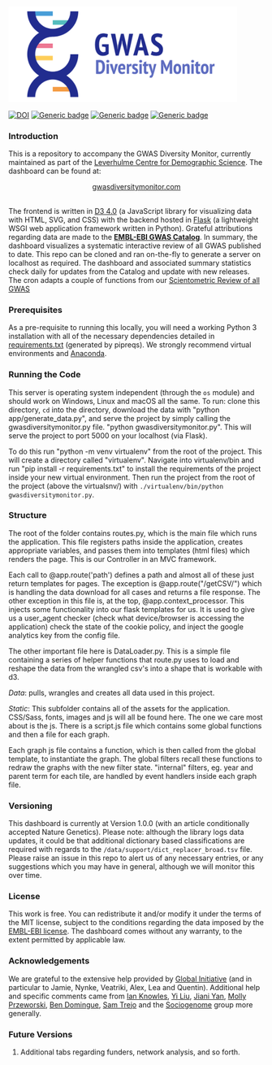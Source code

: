 <p align="left">
  <img src="https://github.com/OxfordDemSci/gwasdiversitymonitor/blob/master/app/static/images/logo_white_rect.png" width="450"/>
</p>

[![DOI](https://zenodo.org/badge/220447592.svg)](https://zenodo.org/badge/latestdoi/220447592) [![Generic badge](https://img.shields.io/badge/Python-3.6-<red>.svg)](https://shields.io/)  [![Generic badge](https://img.shields.io/badge/License-MIT-green.svg)](https://shields.io/)  [![Generic badge](https://img.shields.io/badge/Maintained-Yes-red.svg)](https://shields.io/)

### Introduction

This is a repository to accompany the GWAS Diversity Monitor, currently maintained as part of the [Leverhulme Centre for Demographic Science](http://www.demographicscience.ox.ac.uk/). The dashboard can be found at:

<div align="center"> <a href="http://www.gwasdiversitymonitor.com">gwasdiversitymonitor.com</a></div>
<br/>

The frontend is written in [D3 4.0](https://devdocs.io/d3~4/) (a JavaScript library for visualizing data with HTML, SVG, and CSS) with the backend hosted in [Flask](https://github.com/pallets/flask) (a lightweight WSGI web application framework written in Python). Grateful attributions regarding data are made to the [**EMBL-EBI GWAS Catalog**](https://www.ebi.ac.uk/gwas/). In summary, the dashboard visualizes a systematic interactive review of all GWAS published to date. This repo can be cloned and ran on-the-fly to generate a server on localhost as required. The dashboard and associated summary statistics check daily for updates from the Catalog and update with new releases. The cron adapts a couple of functions from our [Scientometric Review of all GWAS](https://www.nature.com/articles/s42003-018-0261-x)

### Prerequisites

As a pre-requisite to running this locally, you will need a working Python 3 installation with all of the necessary dependencies detailed in [requirements.txt](https://github.com/crahal/GWASDiversityMonitor/blob/master/requirements.txt) (generated by pipreqs). We strongly recommend virtual environments and [Anaconda](https://www.anaconda.com/distribution/).  

### Running the Code

This server is operating system independent (through the ``os`` module) and should work on Windows, Linux and macOS all the same. To run: clone this directory, ``cd`` into the directory, download the data with "python app/generate_data.py", and serve the project by simply calling the gwasdiversitymonitor.py file. "python gwasdiversitymonitor.py". This will serve the project to port 5000 on your localhost (via Flask).

To do this run "python -m venv virtualenv" from the root of the project. This will create a directory called "virtualenv". Navigate into virtualenv/bin and run "pip install -r requirements.txt" to install the requirements of the project inside your new virtual environment. Then run the project from the root of the project (above the virtualsnv/) with `./virtualenv/bin/python gwasdiversitymonitor.py`.

### Structure

The root of the folder contains routes.py, which is the main file which runs the application. This file registers paths inside the application, creates appropriate variables, and passes them into templates (html files) which renders the page. This is our Controller in an MVC framework.

Each call to @app.route('path') defines a path and almost all of these just return templates for pages. The exception is @app.route("/getCSV/<filename>") which is handling the data download for all cases and returns a file response.
The other exception in this file is, at the top, @app.context_processor. This injects some functionality into our flask templates for us. It is used to give us a user_agent checker (check what device/browser is accessing the application) check the state of the cookie policy, and inject the google analytics key from the config file.

The other important file here is DataLoader.py. This is a simple file containing a series of helper functions that route.py uses to load and reshape the data from the wrangled csv's into a shape that is workable with d3.

_Data_: pulls, wrangles and creates all data used in this project.

_Static_: This subfolder contains all of the assets for the application. CSS/Sass, fonts, images and js will all be found here. The one we care most about is the js. There is a script.js file which contains some global functions and then a file for each graph.

Each graph js file contains a function, which is then called from the global template, to instantiate the graph. The global filters recall these functions to redraw the graphs with the new filter state. "internal" filters, eg. year and parent term for each tile, are handled by event handlers inside each graph file.

### Versioning

This dashboard is currently at Version 1.0.0 (with an article conditionally accepted Nature Genetics). Please note: although the library logs data updates, it could be that additional dictionary based classifications are required with regards to the ```/data/support/dict_replacer_broad.tsv``` file. Please raise an issue in this repo to alert us of any necessary entries, or any suggestions which you may have in general, although we will monitor this over time.

### License

This work is free. You can redistribute it and/or modify it under the terms of the MIT license, subject to the conditions regarding the data imposed by the [EMBL-EBI license](https://www.ebi.ac.uk/about/terms-of-use). The dashboard comes without any warranty, to the extent permitted by applicable law.

### Acknowledgements

We are grateful to the extensive help provided by [Global Initiative](https://www.global-initiative.com/) (and in particular to Jamie, Nynke, Veatriki, Alex, Lea and Quentin). Additional help and specific comments came from [Ian Knowles](https://github.com/ianknowles), [Yi Liu](https://github.com/YiLiu6240), [Jiani Yan](https://github.com/vallerrr), [Molly Przeworski](https://przeworskilab.com/), [Ben Domingue](https://github.com/ben-domingue), [Sam Trejo](https://cepa.stanford.edu/people/sam-trejo) and the [Sociogenome](http://www.sociogenome.org) group more generally.

### Future Versions

1. Additional tabs regarding funders, network analysis, and so forth.
